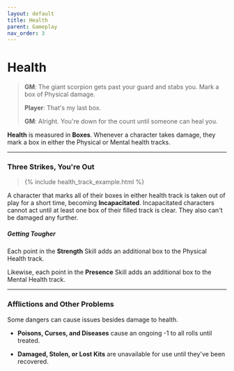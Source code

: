 ```yaml
---
layout: default
title: Health
parent: Gameplay
nav_order: 3
---
```


# Health

> **GM**: The giant scorpion gets past your guard and stabs you. Mark a box of Physical damage.
>
> **Player**: That's my last box.
>
> **GM**: Alright. You're down for the count until someone can heal you. 

**Health** is measured in **Boxes**. Whenever a character takes damage, they mark a box in either the Physical or Mental health tracks.

---

### Three Strikes, You're Out

> {% include health_track_example.html %}


A character that marks all of their boxes in either health track is taken out of play for a short time, becoming **Incapacitated**. Incapacitated characters cannot act until at least one box of their filled track is clear. They also can't be damaged any further.

##### Getting Tougher

Each point in the **<span style="color: {{ site.soldier_color }}">Strength</span>** Skill adds an additional box to the Physical Health track.

Likewise, each point in the **<span style="color: {{ site.mage_color }}">Presence</span>** Skill adds an additional box to the Mental Health track.

---

### Afflictions and Other Problems

Some dangers can cause issues besides damage to health.

* **Poisons, Curses, and Diseases** cause an ongoing -1 to all rolls until treated.

* **Damaged, Stolen, or Lost Kits** are unavailable for use until they've been recovered.

<!-- ### Recovery

Characters recover all of their health and clear away all injuries by [Making Camp](../adventuring/exploration/index.md).

Certain Kits can also give characters the ability to recover Boxes or treat injuries. See the page on [Healing](../more_resources/healing.md) for more information. -->
